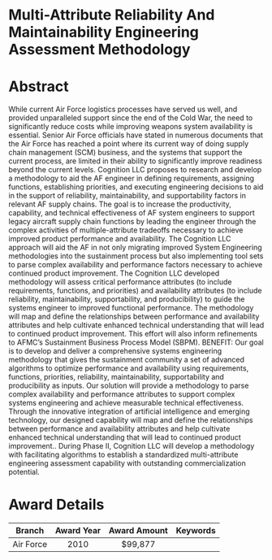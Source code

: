 
Multi-Attribute Reliability And Maintainability Engineering Assessment Methodology
==================================================================================

# Abstract


While current Air Force logistics processes have served us well, and provided unparalleled support since the end of the Cold War, the need to significantly reduce costs while improving weapons system availability is essential.  Senior Air Force officials have stated in numerous documents that the Air Force has reached a point where its current way of doing supply chain management (SCM) business, and the systems that support the current process, are limited in their ability to significantly improve readiness beyond the current levels.  Cognition LLC proposes to research and develop a methodology to aid the AF engineer in defining requirements, assigning functions, establishing priorities, and executing engineering decisions to aid in the support of reliability, maintainability, and supportability factors in relevant AF supply chains.  The goal is to increase the productivity, capability, and technical effectiveness of AF system engineers to support legacy aircraft supply chain functions by leading the engineer through the complex activities of multiple-attribute tradeoffs necessary to achieve improved product performance and availability.   The Cognition LLC approach will aid the AF in not only migrating improved System Engineering methodologies into the sustainment process but also implementing tool sets to parse complex availability and performance factors necessary to achieve continued product improvement.  The Cognition LLC developed methodology will assess critical performance attributes (to include requirements, functions, and priorities) and availability attributes (to include reliability, maintainability, supportability, and producibility) to guide the systems engineer to improved functional performance.  The methodology will map and define the relationships between performance and availability attributes and help cultivate enhanced technical understanding that will lead to continued product improvement. This effort will also inform refinements to AFMC’s Sustainment Business Process Model (SBPM).  BENEFIT:  Our goal is to develop and deliver a comprehensive systems engineering methodology  that gives the sustainment community a set of advanced algorithms to optimize performance and availability using requirements, functions, priorities, reliability, maintainability, supportability and producibility as inputs.  Our solution will provide a methodology to parse complex availability and performance attributes to support complex systems engineering and achieve measurable technical effectiveness.  Through the innovative integration of artificial intelligence and emerging technology, our designed capability will map and define the relationships between performance and availability attributes and help cultivate enhanced technical understanding that will lead to continued product improvement..  During Phase II, Cognition LLC will develop a methodology with facilitating algorithms to establish a standardized multi-attribute engineering assessment capability with outstanding commercialization potential.  

# Award Details

|Branch|Award Year|Award Amount|Keywords|
| :---: | :---: | :---: | :---: |
|Air Force|2010|$99,877||

